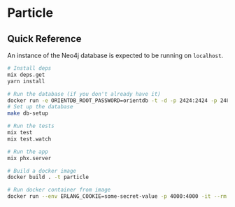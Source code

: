 # Particle

## Quick Reference

An instance of the Neo4j database is expected to be running on `localhost`.

```sh
# Install deps
mix deps.get
yarn install

# Run the database (if you don't already have it)
docker run -e ORIENTDB_ROOT_PASSWORD=orientdb -t -d -p 2424:2424 -p 2480:2480 --name orientdb orientdb
# Set up the database
make db-setup

# Run the tests
mix test
mix test.watch

# Run the app
mix phx.server

# Build a docker image
docker build . -t particle

# Run docker container from image
docker run --env ERLANG_COOKIE=some-secret-value -p 4000:4000 -it --rm particle
```
